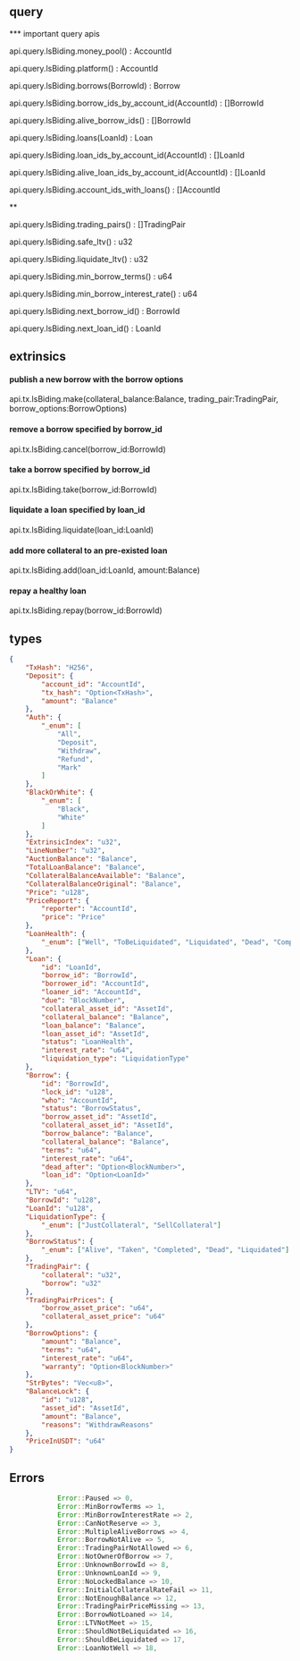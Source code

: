 ## query

*** important query apis

api.query.lsBiding.money_pool() : AccountId

api.query.lsBiding.platform() : AccountId

api.query.lsBiding.borrows(BorrowId) : Borrow

api.query.lsBiding.borrow_ids_by_account_id(AccountId) : []BorrowId

api.query.lsBiding.alive_borrow_ids() : []BorrowId

api.query.lsBiding.loans(LoanId) : Loan

api.query.lsBiding.loan_ids_by_account_id(AccountId) : []LoanId

api.query.lsBiding.alive_loan_ids_by_account_id(AccountId) : []LoanId

api.query.lsBiding.account_ids_with_loans() : []AccountId

**

api.query.lsBiding.trading_pairs() : []TradingPair

api.query.lsBiding.safe_ltv() : u32

api.query.lsBiding.liquidate_ltv() : u32

api.query.lsBiding.min_borrow_terms() : u64

api.query.lsBiding.min_borrow_interest_rate() : u64

api.query.lsBiding.next_borrow_id() : BorrowId

api.query.lsBiding.next_loan_id() : LoanId


## extrinsics

#### publish a new borrow with the borrow options
api.tx.lsBiding.make(collateral_balance:Balance, trading_pair:TradingPair, borrow_options:BorrowOptions)

#### remove a borrow specified by borrow_id
api.tx.lsBiding.cancel(borrow_id:BorrowId)

#### take a borrow specified by borrow_id
api.tx.lsBiding.take(borrow_id:BorrowId)

#### liquidate a loan specified by loan_id
api.tx.lsBiding.liquidate(loan_id:LoanId)

#### add more collateral to an pre-existed loan
api.tx.lsBiding.add(loan_id:LoanId, amount:Balance)

#### repay a healthy loan
api.tx.lsBiding.repay(borrow_id:BorrowId)


## types
```json
{
    "TxHash": "H256",
    "Deposit": {
        "account_id": "AccountId",
        "tx_hash": "Option<TxHash>",
        "amount": "Balance"
    },
    "Auth": {
        "_enum": [
            "All",
            "Deposit",
            "Withdraw",
            "Refund",
            "Mark"
        ]
    },
    "BlackOrWhite": {
        "_enum": [
            "Black",
            "White"
        ]
    },
    "ExtrinsicIndex": "u32",
    "LineNumber": "u32",
    "AuctionBalance": "Balance",
    "TotalLoanBalance": "Balance",
    "CollateralBalanceAvailable": "Balance",
    "CollateralBalanceOriginal": "Balance",
    "Price": "u128",
    "PriceReport": {
        "reporter": "AccountId",
        "price": "Price"
    },
    "LoanHealth": {
        "_enum": ["Well", "ToBeLiquidated", "Liquidated", "Dead", "Completed"]
    },
    "Loan": {
        "id": "LoanId",
        "borrow_id": "BorrowId",
        "borrower_id": "AccountId",
        "loaner_id": "AccountId",
        "due": "BlockNumber",
        "collateral_asset_id": "AssetId",
        "collateral_balance": "Balance",
        "loan_balance": "Balance",
        "loan_asset_id": "AssetId",
        "status": "LoanHealth",
        "interest_rate": "u64",
        "liquidation_type": "LiquidationType"
    },
    "Borrow": {
        "id": "BorrowId",
        "lock_id": "u128",
        "who": "AccountId",
        "status": "BorrowStatus",
        "borrow_asset_id": "AssetId",
        "collateral_asset_id": "AssetId",
        "borrow_balance": "Balance",
        "collateral_balance": "Balance",
        "terms": "u64",
        "interest_rate": "u64",
        "dead_after": "Option<BlockNumber>",
        "loan_id": "Option<LoanId>"
    },
    "LTV": "u64",
    "BorrowId": "u128",
    "LoanId": "u128",
    "LiquidationType": {
        "_enum": ["JustCollateral", "SellCollateral"]
    },
    "BorrowStatus": {
        "_enum": ["Alive", "Taken", "Completed", "Dead", "Liquidated"]
    },
    "TradingPair": {
        "collateral": "u32",
        "borrow": "u32"
    },
    "TradingPairPrices": {
        "borrow_asset_price": "u64",
        "collateral_asset_price": "u64"
    },
    "BorrowOptions": {
        "amount": "Balance",
        "terms": "u64",
        "interest_rate": "u64",
        "warranty": "Option<BlockNumber>"
    },
    "StrBytes": "Vec<u8>",
    "BalanceLock": {
        "id": "u128",
        "asset_id": "AssetId",
        "amount": "Balance",
        "reasons": "WithdrawReasons"
    },
    "PriceInUSDT": "u64"
}
```

## Errors
```rust
            Error::Paused => 0,
            Error::MinBorrowTerms => 1,
            Error::MinBorrowInterestRate => 2,
            Error::CanNotReserve => 3,
            Error::MultipleAliveBorrows => 4,
            Error::BorrowNotAlive => 5,
            Error::TradingPairNotAllowed => 6,
            Error::NotOwnerOfBorrow => 7,
            Error::UnknownBorrowId => 8,
            Error::UnknownLoanId => 9,
            Error::NoLockedBalance => 10,
            Error::InitialCollateralRateFail => 11,
            Error::NotEnoughBalance => 12,
            Error::TradingPairPriceMissing => 13,
            Error::BorrowNotLoaned => 14,
            Error::LTVNotMeet => 15,
            Error::ShouldNotBeLiquidated => 16,
            Error::ShouldBeLiquidated => 17,
            Error::LoanNotWell => 18,
```
